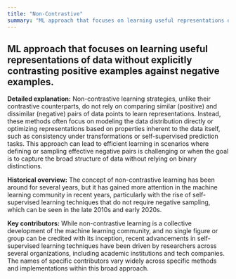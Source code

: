 ```yaml
---
title: "Non-Contrastive"
summary: "ML approach that focuses on learning useful representations of data without explicitly contrasting positive examples against negative examples."
---
```


## ML approach that focuses on learning useful representations of data without explicitly contrasting positive examples against negative examples.

**Detailed explanation:** Non-contrastive learning strategies, unlike their contrastive counterparts, do not rely on comparing similar (positive) and dissimilar (negative) pairs of data points to learn representations. Instead, these methods often focus on modeling the data distribution directly or optimizing representations based on properties inherent to the data itself, such as consistency under transformations or self-supervised prediction tasks. This approach can lead to efficient learning in scenarios where defining or sampling effective negative pairs is challenging or when the goal is to capture the broad structure of data without relying on binary distinctions.

**Historical overview:** The concept of non-contrastive learning has been around for several years, but it has gained more attention in the machine learning community in recent years, particularly with the rise of self-supervised learning techniques that do not require negative sampling, which can be seen in the late 2010s and early 2020s.

**Key contributors:** While non-contrastive learning is a collective development of the machine learning community, and no single figure or group can be credited with its inception, recent advancements in self-supervised learning techniques have been driven by researchers across several organizations, including academic institutions and tech companies. The names of specific contributors vary widely across specific methods and implementations within this broad approach.

